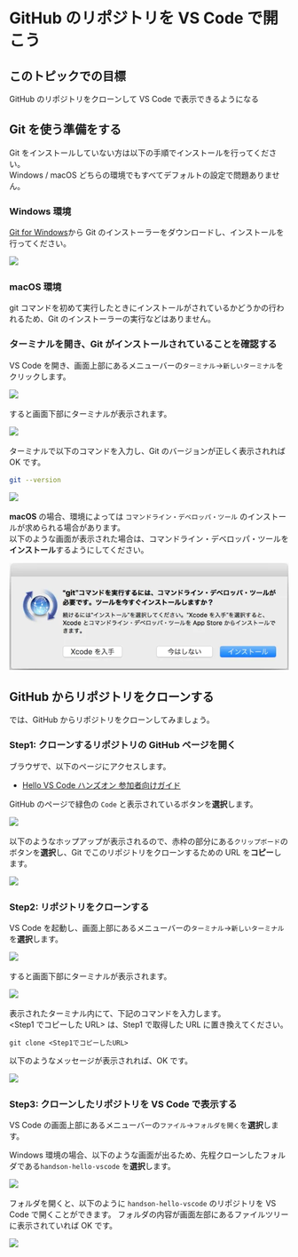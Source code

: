 # GitHub のリポジトリを VS Code で開こう

## このトピックでの目標

GitHub のリポジトリをクローンして VS Code で表示できるようになる

## Git を使う準備をする

Git をインストールしていない方は以下の手順でインストールを行ってください。  
Windows / macOS どちらの環境でもすべてデフォルトの設定で問題ありません。

### Windows 環境

[Git for Windows](https://gitforwindows.org/)から Git のインストーラーをダウンロードし、インストールを行ってください。

![](Git_for_Windows.PNG)

### macOS 環境

git コマンドを初めて実行したときにインストールがされているかどうかの行われるため、Git のインストーラーの実行などはありません。

### ターミナルを開き、Git がインストールされていることを確認する

VS Code を開き、画面上部にあるメニューバーの`ターミナル`→`新しいターミナル`をクリックします。

![](Tarminal.PNG)

すると画面下部にターミナルが表示されます。

![](tarminal_gamen.PNG)

ターミナルで以下のコマンドを入力し、Git のバージョンが正しく表示されれば OK です。

```bash
git --version
```

![](git_version.PNG)

**macOS** の場合、環境によっては `コマンドライン・デベロッパ・ツール` のインストールが求められる場合があります。  
以下のような画面が表示された場合は、コマンドライン・デベロッパ・ツールを**インストール**するようにしてください。

![](check_install_xcode_dev_tools.png)

## GitHub からリポジトリをクローンする

では、GitHub からリポジトリをクローンしてみましょう。

### Step1: クローンするリポジトリの GitHub ページを開く

ブラウザで、以下のページにアクセスします。

- [Hello VS Code ハンズオン 参加者向けガイド](https://github.com/vscodejp/handson-hello-vscode)

GitHub のページで緑色の `Code` と表示されているボタンを**選択**します。

![](Code.PNG)

以下のようなホップアップが表示されるので、赤枠の部分にある`クリップボード`のボタンを**選択**し、Git でこのリポジトリをクローンするための URL を**コピー**します。

![](Clone.PNG)

### Step2: リポジトリをクローンする

VS Code を起動し、画面上部にあるメニューバーの`ターミナル`→`新しいターミナル`を**選択**します。

![](Tarminal.PNG)

すると画面下部にターミナルが表示されます。

![](tarminal_gamen.PNG)

表示されたターミナル内にて、下記のコマンドを入力します。  
\<Step1 でコピーした URL\> は、Step1 で取得した URL に置き換えてください。

```
git clone <Step1でコピーしたURL>
```

以下のようなメッセージが表示されれば、OK です。

![](terminal_seikou.PNG)

### Step3: クローンしたリポジトリを VS Code で表示する

VS Code の画面上部にあるメニューバーの`ファイル`→`フォルダを開く`を**選択**します。

Windows 環境の場合、以下のような画面が出るため、先程クローンしたフォルダである`handson-hello-vscode` を**選択**します。

![](open_foruda.png)

フォルダを開くと、以下のように `handson-hello-vscode` のリポジトリを VS Code で開くことができます。
フォルダの内容が画面左部にあるファイルツリーに表示されていれば OK です。

![](open.PNG)
